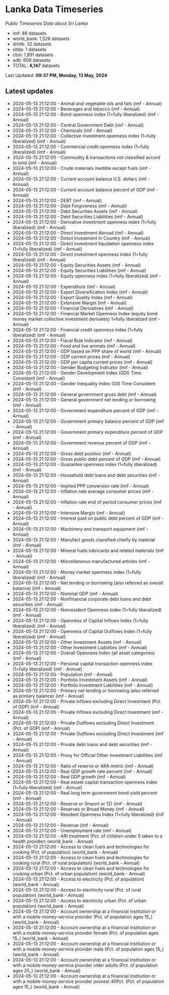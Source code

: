 # Lanka Data Timeseries
*Public Timeseries Data about Sri Lanka*

* imf: 88 datasets
* world_bank: 1,526 datasets
* dmtlk: 32 datasets
* sltda: 1 datasets
* cbsl: 1,891 datasets
* adb: 609 datasets
* TOTAL: **4,147** datasets

Last Updated: **09:37 PM, Monday, 13 May, 2024**

## Latest updates

* 2024-05-13 21:12:00 - Animal and vegetable oils and fats (imf - Annual)
* 2024-05-13 21:12:00 - Beverages and tobacco (imf - Annual)
* 2024-05-13 21:12:00 - Bond openness index (1=fully liberalized) (imf - Annual)
* 2024-05-13 21:12:00 - Central Government Debt (imf - Annual)
* 2024-05-13 21:12:00 - Chemicals (imf - Annual)
* 2024-05-13 21:12:00 - Collective investment openness index (1=fully liberalized) (imf - Annual)
* 2024-05-13 21:12:00 - Commercial credit openness index (1=fully liberalized) (imf - Annual)
* 2024-05-13 21:12:00 - Commodity & transactions not classified accord to kind (imf - Annual)
* 2024-05-13 21:12:00 - Crude materials inedible except fuels (imf - Annual)
* 2024-05-13 21:12:00 - Current account balance U.S. dollars (imf - Annual)
* 2024-05-13 21:12:00 - Current account balance percent of GDP (imf - Annual)
* 2024-05-13 21:12:00 - DEBT (imf - Annual)
* 2024-05-13 21:12:00 - Debt Forgiveness (imf - Annual)
* 2024-05-13 21:12:00 - Debt Securities Assets (imf - Annual)
* 2024-05-13 21:12:00 - Debt Securities Liabilities (imf - Annual)
* 2024-05-13 21:12:00 - Derivative investment openness index (1=fully liberalized) (imf - Annual)
* 2024-05-13 21:12:00 - Direct Investment Abroad (imf - Annual)
* 2024-05-13 21:12:00 - Direct Investment In Country (imf - Annual)
* 2024-05-13 21:12:00 - Direct investment liquidation openness index (1=fully liberalized) (imf - Annual)
* 2024-05-13 21:12:00 - Direct investment openness index (1=fully liberalized) (imf - Annual)
* 2024-05-13 21:12:00 - Equity Securities Assets (imf - Annual)
* 2024-05-13 21:12:00 - Equity Securities Liabilities (imf - Annual)
* 2024-05-13 21:12:00 - Equity openness index (1=fully liberalized) (imf - Annual)
* 2024-05-13 21:12:00 - Expenditure (imf - Annual)
* 2024-05-13 21:12:00 - Export Diversification Index (imf - Annual)
* 2024-05-13 21:12:00 - Export Quality Index (imf - Annual)
* 2024-05-13 21:12:00 - Extensive Margin (imf - Annual)
* 2024-05-13 21:12:00 - Financial Derivatives (imf - Annual)
* 2024-05-13 21:12:00 - Financial Market Openness Index (equity bond money market collective investment derivates) 1=fully liberalized (imf - Annual)
* 2024-05-13 21:12:00 - Financial credit openness index (1=fully liberalized) (imf - Annual)
* 2024-05-13 21:12:00 - Fiscal Rule Indicator (imf - Annual)
* 2024-05-13 21:12:00 - Food and live animals (imf - Annual)
* 2024-05-13 21:12:00 - GDP based on PPP share of world (imf - Annual)
* 2024-05-13 21:12:00 - GDP current prices (imf - Annual)
* 2024-05-13 21:12:00 - GDP per capita current prices (imf - Annual)
* 2024-05-13 21:12:00 - Gender Budgeting Indicator (imf - Annual)
* 2024-05-13 21:12:00 - Gender Development Index (GDI) Time Consistent (imf - Annual)
* 2024-05-13 21:12:00 - Gender Inequality Index (GII) Time Consistent (imf - Annual)
* 2024-05-13 21:12:00 - General government gross debt (imf - Annual)
* 2024-05-13 21:12:00 - General government net lending or borrowing (imf - Annual)
* 2024-05-13 21:12:00 - Government expenditure percent of GDP (imf - Annual)
* 2024-05-13 21:12:00 - Government primary balance percent of GDP (imf - Annual)
* 2024-05-13 21:12:00 - Government primary expenditure percent of GDP (imf - Annual)
* 2024-05-13 21:12:00 - Government revenue percent of GDP (imf - Annual)
* 2024-05-13 21:12:00 - Gross debt position (imf - Annual)
* 2024-05-13 21:12:00 - Gross public debt percent of GDP (imf - Annual)
* 2024-05-13 21:12:00 - Guarantee openness index (1=fully liberalized) (imf - Annual)
* 2024-05-13 21:12:00 - Household debt loans and debt securities (imf - Annual)
* 2024-05-13 21:12:00 - Implied PPP conversion rate (imf - Annual)
* 2024-05-13 21:12:00 - Inflation rate average consumer prices (imf - Annual)
* 2024-05-13 21:12:00 - Inflation rate end of period consumer prices (imf - Annual)
* 2024-05-13 21:12:00 - Intensive Margin (imf - Annual)
* 2024-05-13 21:12:00 - Interest paid on public debt percent of GDP (imf - Annual)
* 2024-05-13 21:12:00 - Machinery and transport equipment (imf - Annual)
* 2024-05-13 21:12:00 - Manufact goods classified chiefly by material (imf - Annual)
* 2024-05-13 21:12:00 - Mineral fuels lubricants and related materials (imf - Annual)
* 2024-05-13 21:12:00 - Miscellaneous manufactured articles (imf - Annual)
* 2024-05-13 21:12:00 - Money market openness index (1=fully liberalized) (imf - Annual)
* 2024-05-13 21:12:00 - Net lending or borrowing (also referred as overall balance) (imf - Annual)
* 2024-05-13 21:12:00 - Nominal GDP (imf - Annual)
* 2024-05-13 21:12:00 - Nonfinancial corporate debt loans and debt securities (imf - Annual)
* 2024-05-13 21:12:00 - Nonresident Openness Index (1=fully liberalized) (imf - Annual)
* 2024-05-13 21:12:00 - Openness of Capital Inflows Index (1=fully liberalized) (imf - Annual)
* 2024-05-13 21:12:00 - Openness of Capital Outflows Index (1=fully liberalized) (imf - Annual)
* 2024-05-13 21:12:00 - Other Investment Assets (imf - Annual)
* 2024-05-13 21:12:00 - Other Investment Liabilities (imf - Annual)
* 2024-05-13 21:12:00 - Overall Openness Index (all asset categories) (imf - Annual)
* 2024-05-13 21:12:00 - Personal capital transaction openness index (1=fully liberalized) (imf - Annual)
* 2024-05-13 21:12:00 - Population (imf - Annual)
* 2024-05-13 21:12:00 - Portfolio Investment Assets (imf - Annual)
* 2024-05-13 21:12:00 - Portfolio Investment Liabilities (imf - Annual)
* 2024-05-13 21:12:00 - Primary net lending or borrowing (also referred as primary balance) (imf - Annual)
* 2024-05-13 21:12:00 - Private Inflows excluding Direct Investment (Pct. of GDP) (imf - Annual)
* 2024-05-13 21:12:00 - Private Inflows excluding Direct Investment (imf - Annual)
* 2024-05-13 21:12:00 - Private Outflows excluding Direct Investment (Pct. of GDP) (imf - Annual)
* 2024-05-13 21:12:00 - Private Outflows excluding Direct Investment (imf - Annual)
* 2024-05-13 21:12:00 - Private debt loans and debt securities (imf - Annual)
* 2024-05-13 21:12:00 - Proxy for Official Other Investment Liabilities (imf - Annual)
* 2024-05-13 21:12:00 - Ratio of reserve or ARA metric (imf - Annual)
* 2024-05-13 21:12:00 - Real GDP growth rate percent (imf - Annual)
* 2024-05-13 21:12:00 - Real GDP growth (imf - Annual)
* 2024-05-13 21:12:00 - Real estate capital transaction openness index (1=fully liberalized) (imf - Annual)
* 2024-05-13 21:12:00 - Real long term government bond yield percent (imf - Annual)
* 2024-05-13 21:12:00 - Reserve or (Import or 12) (imf - Annual)
* 2024-05-13 21:12:00 - Reserves or Broad Money (imf - Annual)
* 2024-05-13 21:12:00 - Resident Openness Index (1=fully liberalized) (imf - Annual)
* 2024-05-13 21:12:00 - Revenue (imf - Annual)
* 2024-05-13 21:12:00 - Unemployment rate (imf - Annual)
* 2024-05-13 21:12:00 - ARI treatment (Pct. of children under 5 taken to a health provider) (world_bank - Annual)
* 2024-05-13 21:12:00 - Access to clean fuels and technologies for cooking (Pct. of population) (world_bank - Annual)
* 2024-05-13 21:12:00 - Access to clean fuels and technologies for cooking rural (Pct. of rural population) (world_bank - Annual)
* 2024-05-13 21:12:00 - Access to clean fuels and technologies for cooking urban (Pct. of urban population) (world_bank - Annual)
* 2024-05-13 21:12:00 - Access to electricity (Pct. of population) (world_bank - Annual)
* 2024-05-13 21:12:00 - Access to electricity rural (Pct. of rural population) (world_bank - Annual)
* 2024-05-13 21:12:00 - Access to electricity urban (Pct. of urban population) (world_bank - Annual)
* 2024-05-13 21:12:00 - Account ownership at a financial institution or with a mobile-money-service provider (Pct. of population ages 15_) (world_bank - Annual)
* 2024-05-13 21:12:00 - Account ownership at a financial institution or with a mobile-money-service provider female (Pct. of population ages 15_) (world_bank - Annual)
* 2024-05-13 21:12:00 - Account ownership at a financial institution or with a mobile-money-service provider male (Pct. of population ages 15_) (world_bank - Annual)
* 2024-05-13 21:12:00 - Account ownership at a financial institution or with a mobile-money-service provider older adults (Pct. of population ages 25_) (world_bank - Annual)
* 2024-05-13 21:12:00 - Account ownership at a financial institution or with a mobile-money-service provider poorest 40Pct. (Pct. of population ages 15_) (world_bank - Annual)